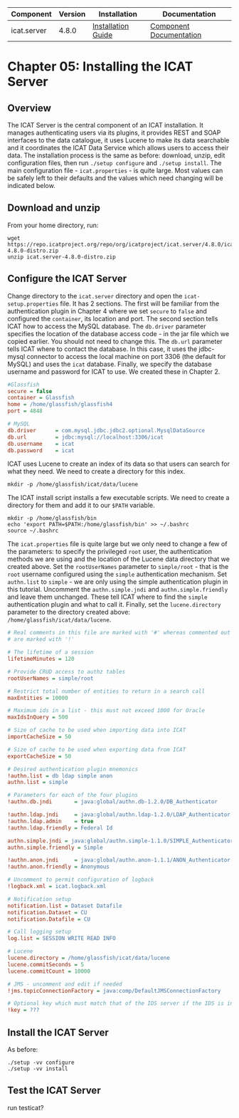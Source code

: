 | Component   | Version | Installation                                                                                | Documentation |
| ---------   | ------- | ------------                                                                                | ------------- |
| icat.server | 4.8.0   | [Installation Guide](https://repo.icatproject.org/site/icat/server/4.8.0/installation.html) | [Component Documentation](https://icatproject.org/user-documentation/icat-server/) |

Chapter 05: Installing the ICAT Server
=====================================

Overview
--------
The ICAT Server is the central component of an ICAT installation. It manages authenticating users via its plugins, it provides REST and SOAP interfaces to the data catalogue, it uses Lucene to make its data searchable and it coordinates the ICAT Data Service which allows users to access their data. The installation process is the same as before: download, unzip, edit configuration files, then run `./setup configure` and `./setup install`. The main configuration file - `icat.properties` - is quite large. Most values can be safely left to their defaults and the values which need changing will be indicated below.

Download and unzip
------------------
From your home directory, run:
```Shell
wget https://repo.icatproject.org/repo/org/icatproject/icat.server/4.8.0/icat.server-4.8.0-distro.zip
unzip icat.server-4.8.0-distro.zip
```

Configure the ICAT Server
-------------------------

Change directory to the `icat.server` directory and open the `icat-setup.properties` file. It has 2 sections. The first will be familiar from the authentication plugin in Chapter 4 where we set `secure` to `false` and configured the `container`, its location and port. The second section tells ICAT how to access the MySQL database. The `db.driver` parameter specifies the location of the database access code - in the jar file which we copied earlier. You should not need to change this. The `db.url` parameter tells ICAT where to contact the database. In this case, it uses the jdbc-mysql connector to access the local machine on port 3306 (the default for MySQL) and uses the `icat` database. Finally, we specify the database username and password for ICAT to use. We created these in Chapter 2.
```INI
#Glassfish
secure = false
container = Glassfish
home = /home/glassfish/glassfish4
port = 4848

# MySQL
db.driver      = com.mysql.jdbc.jdbc2.optional.MysqlDataSource
db.url         = jdbc:mysql://localhost:3306/icat
db.username    = icat
db.password    = icat
```

ICAT uses Lucene to create an index of its data so that users can search for what they need. We need to create a directory for this index.
```Shell
mkdir -p /home/glassfish/icat/data/lucene
```

The ICAT install script installs a few executable scripts. We need to create a directory for them and add it to our `$PATH` variable.
```Shell
mkdir -p /home/glassfish/bin
echo 'export PATH=$PATH:/home/glassfish/bin' >> ~/.bashrc
source ~/.bashrc
```

The `icat.properties` file is quite large but we only need to change a few of the parameters: to specify the privileged `root` user, the authentication methods we are using and the location of the Lucene data directory that we created above. Set the `rootUserNames` parameter to `simple/root` - that is the `root` username configured using the `simple` authentication mechanism. Set `authn.list` to `simple` - we are only using the simple authentication plugin in this tutorial. Uncomment the `authn.simple.jndi` and `authn.simple.friendly` and leave them unchanged. These tell ICAT where to find the `simple` authentication plugin and what to call it. Finally, set the `lucene.directory` parameter to the directory created above: `/home/glassfish/icat/data/lucene`.
```INI
# Real comments in this file are marked with '#' whereas commented out lines
# are marked with '!'

# The lifetime of a session
lifetimeMinutes = 120

# Provide CRUD access to authz tables
rootUserNames = simple/root

# Restrict total number of entities to return in a search call
maxEntities = 10000

# Maximum ids in a list - this must not exceed 1000 for Oracle
maxIdsInQuery = 500

# Size of cache to be used when importing data into ICAT
importCacheSize = 50

# Size of cache to be used when exporting data from ICAT
exportCacheSize = 50

# Desired authentication plugin mnemonics
!authn.list = db ldap simple anon
authn.list = simple

# Parameters for each of the four plugins
!authn.db.jndi       = java:global/authn.db-1.2.0/DB_Authenticator

!authn.ldap.jndi     = java:global/authn.ldap-1.2.0/LDAP_Authenticator
!authn.ldap.admin    = true
!authn.ldap.friendly = Federal Id

authn.simple.jndi = java:global/authn.simple-1.1.0/SIMPLE_Authenticator
authn.simple.friendly = Simple

!authn.anon.jndi     = java:global/authn.anon-1.1.1/ANON_Authenticator
!authn.anon.friendly = Anonymous

# Uncomment to permit configuration of logback
!logback.xml = icat.logback.xml

# Notification setup
notification.list = Dataset Datafile
notification.Dataset = CU
notification.Datafile = CU

# Call logging setup
log.list = SESSION WRITE READ INFO

# Lucene
lucene.directory = /home/glassfish/icat/data/lucene
lucene.commitSeconds = 5
lucene.commitCount = 10000

# JMS - uncomment and edit if needed
!jms.topicConnectionFactory = java:comp/DefaultJMSConnectionFactory

# Optional key which must match that of the IDS server if the IDS is in use and has a key for digest protection of Datafile.location
!key = ???
```

Install the ICAT Server
-----------------------
As before:
```Shell
./setup -vv configure
./setup -vv install
```

Test the ICAT Server
--------------------

run testicat?